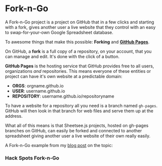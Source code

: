# Fork-n-Go

A Fork-n-Go project is a project on GitHub that in a few clicks and starting with a fork, gives another user a live website that they control with an easy to swap-for-your-own Google Spreadsheet database.

To awesome things that make this possible: **Forking** and [**GitHub Pages**](http://pages.github.com).

On GitHub, a **fork** is a full copy of a repository, on your account, that you can manage and edit. It's done with the click of a button.

**GitHub Pages** is the hosting service that GitHub provides free to all users, organizations _and_ repositories. This means everyone of these entities or project can have it's own website at a predictable domain:

- **ORGS**: orgname.github.io
- **USER**: username.github.io
- **REPOSITORY**: username.github.io/repositoryname

To have a website for a repository all you need is a branch named `gh-pages`. GitHub will then look in that branch for web files and serve them up at the address.

What all of this means is that Sheetsee.js projects, hosted on gh-pages branches on GitHub, can easily be forked and connected to another spreadsheet giving another user a live website of their own really easily.

A Fork-n-Go example from my [blog post](http://jlord.us/fork-n-go/) on the topic:

### Hack Spots Fork-n-Go
